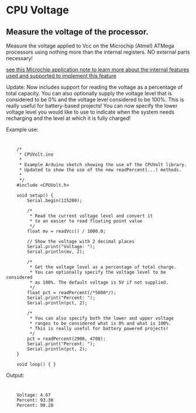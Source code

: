 # CPU Voltage

## Measure the voltage of the processor.

Measure the voltage applied to Vcc on the Microchip (Atmel) ATMega processors using nothing more than the internal registers.
NO external parts necessary!

[see this Microchip application note to learn more about the internal features used and supported to implement this feature](https://ww1.microchip.com/downloads/en/Appnotes/00002447A.pdf)

Update: Now includes support for reading the voltage as a percentage of total capacity. 
You can also optionally supply the voltage level that is considered to be 0% and the voltage level considered to be 100%. 
This is really useful for battery-based projects! You can now specify the lower voltage level you would like to use to
indicate when the system needs recharging and the level at which it is fully charged!

Example use:

#
```
    /*
     * CPUVolt.ino
     * 
     * Example Arduino sketch showing the use of the CPUVolt library.
     * Updated to show the use of the new readPercent(...) methods.
     * 
     */
    #include <CPUVolt.h>
    
    void setup() {
        Serial.begin(115200);
    
        /*
         * Read the current voltage level and convert it
         * to an easier to read floating point value
         */
        float mv = readVcc() / 1000.0;
    
        // Show the voltage with 2 decimal places
        Serial.print("Voltage: ");
        Serial.println(mv, 2);
    
        /*
         * Get the voltage level as a percentage of total charge.
         * You can optionally specify the voltage level to be considered
         * as 100%. The default voltage is 5V if not supplied.
         */
        float pct = readPercent(/*5000*/);
        Serial.print("Percent: ");
        Serial.println(pct, 2);
    
        /*
         * You can also specify both the lower and upper voltage
         * ranges to be considered what is 0% and what is 100%.
         * This is really useful for battery powered projects!
         */
        pct = readPercent(2900, 4700);
        Serial.print("Percent: ");
        Serial.println(pct, 2);
    }
    
    void loop() { }
```

Output:

#
```
    Voltage: 4.67
    Percent: 93.38
    Percent: 98.28
```

